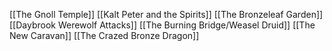 [[The Gnoll Temple]]
[[Kalt Peter and the Spirits]]
[[The Bronzeleaf Garden]]
[[Daybrook Werewolf Attacks]]
[[The Burning Bridge/Weasel Druid]]
[[The New Caravan]]
[[The Crazed Bronze Dragon]]
